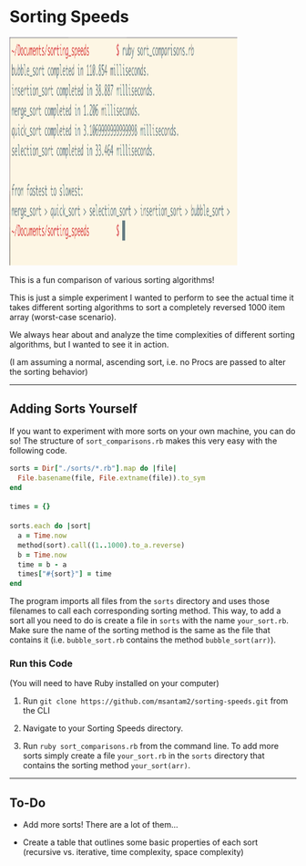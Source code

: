 # Sorting Speeds

<img src="https://github.com/msantam2/sorting-speeds/blob/master/images/sort_times.png" width="400" height="400" />

This is a fun comparison of various sorting algorithms!

This is just a simple experiment I wanted to perform to see the actual time it takes different sorting algorithms to sort a completely reversed 1000 item array (worst-case scenario).

We always hear about and analyze the time complexities of different sorting algorithms, but I wanted to see it in action.

(I am assuming a normal, ascending sort, i.e. no Procs are passed to alter the sorting behavior)

--------

## Adding Sorts Yourself
  If you want to experiment with more sorts on your own machine, you can do so! The structure of `sort_comparisons.rb` makes this very easy with the following code.

```rb
sorts = Dir["./sorts/*.rb"].map do |file|
  File.basename(file, File.extname(file)).to_sym
end

times = {}

sorts.each do |sort|
  a = Time.now
  method(sort).call((1..1000).to_a.reverse)
  b = Time.now
  time = b - a
  times["#{sort}"] = time
end
```
The program imports all files from the `sorts` directory and uses those filenames to call each corresponding sorting method. This way, to add a sort all you need to do is create a file in `sorts` with the name `your_sort.rb`. Make sure the name of the sorting method is the same as the file that contains it (i.e. `bubble_sort.rb` contains the method `bubble_sort(arr)`).

### Run this Code
(You will need to have Ruby installed on your computer)
1. Run ```git clone https://github.com/msantam2/sorting-speeds.git``` from the CLI

2. Navigate to your Sorting Speeds directory.

3. Run ```ruby sort_comparisons.rb``` from the command line. To add more sorts simply create a file `your_sort.rb` in the `sorts` directory that contains the sorting method `your_sort(arr)`.

--------

## To-Do
- Add more sorts! There are a lot of them...

- Create a table that outlines some basic properties of each sort (recursive vs. iterative, time complexity, space complexity)
